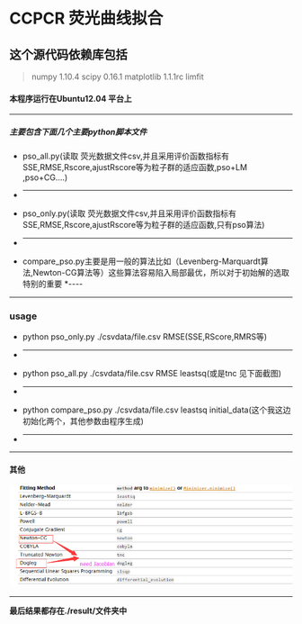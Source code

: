 # CCPCR 荧光曲线拟合



## 这个源代码依赖库包括
> numpy 1.10.4
> scipy  0.16.1
> matplotlib 1.1.1rc
> limfit

#### 本程序运行在Ubuntu12.04 平台上

********

##### 主要包含下面几个主要python脚本文件

* pso_all.py(读取 荧光数据文件csv,并且采用评价函数指标有SSE,RMSE,Rscore,ajustRscore等为粒子群的适应函数,pso+LM ,pso+CG....)
* ---
* pso_only.py(读取 荧光数据文件csv,并且采用评价函数指标有SSE,RMSE,Rscore,ajustRscore等为粒子群的适应函数,只有pso算法)
* ----
* compare_pso.py主要是用一般的算法比如（Levenberg-Marquardt算法,Newton-CG算法等）这些算法容易陷入局部最优，所以对于初始解的选取特别的重要
*----
************
### usage
* python pso_only.py ./csvdata/file.csv RMSE(SSE,RScore,RMRS等) 
* ----
* python pso_all.py ./csvdata/file.csv RMSE leastsq(或是tnc 见下面截图)

* ----
* python compare_pso.py ./csvdata/file.csv leastsq initial_data(这个我这边初始化两个，其他参数由程序生成) 
* ----

*********************************
#### 其他
![Alt text](./image/1.png)
***********************************
**最后结果都存在./result/文件夹中**

